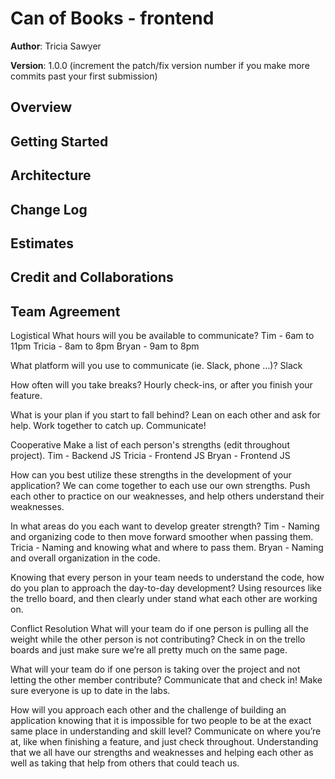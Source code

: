 # Can of Books - frontend

**Author**: Tricia Sawyer

**Version**: 1.0.0 (increment the patch/fix version number if you make more commits past your first submission)

## Overview
<!-- Provide a high level overview of what this application is and why you are building it, beyond the fact that it's an assignment for this class. (i.e. What's your problem domain?) -->

## Getting Started
<!-- What are the steps that a user must take in order to build this app on their own machine and get it running? -->

## Architecture
<!-- Provide a detailed description of the application design. What technologies (languages, libraries, etc) you're using, and any other relevant design information. -->

## Change Log
<!-- Use this area to document the iterative changes made to your application as each feature is successfully implemented. Use time stamps. Here's an example:

01-01-2001 4:59pm - Application now has a fully-functional express server, with a GET route for the location resource. -->

## Estimates
<!-- See below -->

## Credit and Collaborations

## Team Agreement

Logistical
What hours will you be available to communicate?
Tim - 6am to 11pm
Tricia - 8am to 8pm
Bryan - 9am to 8pm

What platform will you use to communicate (ie. Slack, phone …)?
Slack

How often will you take breaks?
Hourly check-ins, or after you finish your feature.

What is your plan if you start to fall behind?
Lean on each other and ask for help.
Work together to catch up.
Communicate!

Cooperative
Make a list of each person's strengths (edit throughout project).
Tim - Backend JS
Tricia - Frontend JS
Bryan - Frontend JS

How can you best utilize these strengths in the development of your application?
We can come together to each use our own strengths. Push each other to practice on our weaknesses, and help others understand their weaknesses.

In what areas do you each want to develop greater strength?
Tim - Naming and organizing code to then move forward smoother when passing them.
Tricia - Naming and knowing what and where to pass them.
Bryan - Naming and overall organization in the code.

Knowing that every person in your team needs to understand the code, how do you plan to approach the day-to-day development?
Using resources like the trello board, and then clearly under stand what each other are working on.

Conflict Resolution
What will your team do if one person is pulling all the weight while the other person is not contributing?
Check in on the trello boards and just make sure we’re all pretty much on the same page.

What will your team do if one person is taking over the project and not letting the other member contribute?
Communicate that and check in! Make sure everyone is up to date in the labs.

How will you approach each other and the challenge of building an application knowing that it is impossible for two people to be at the exact same place in understanding and skill level?
Communicate on where you’re at, like when finishing a feature, and just check throughout. Understanding that we all have our strengths and weaknesses and helping each other as well as taking that help from others that could teach us.
